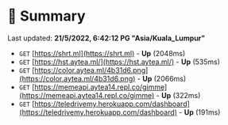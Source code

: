 # 📖 Summary
Last updated: **21/5/2022, 6:42:12 PG "Asia/Kuala_Lumpur"**

- `GET` [https://shrt.ml](https://shrt.ml) - **Up** (2048ms)
- `GET` [https://hst.aytea.ml/](https://hst.aytea.ml/) - **Up** (535ms)
- `GET` [https://color.aytea.ml/4b31d6.png](https://color.aytea.ml/4b31d6.png) - **Up** (2066ms)
- `GET` [https://memeapi.aytea14.repl.co/gimme](https://memeapi.aytea14.repl.co/gimme) - **Up** (322ms)
- `GET` [https://teledrivemy.herokuapp.com/dashboard](https://teledrivemy.herokuapp.com/dashboard) - **Up** (191ms)

